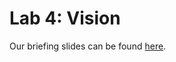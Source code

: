 # Lab 4: Vision

Our briefing slides can be found [here](https://docs.google.com/presentation/d/e/2PACX-1vTSeBuHCj7K783l8EZzrekxK_-27vSa9E2bPQq8mvUZMf1L5JNU9nijvIQxoWRjCUQvNQaF-GZ5IOOv/embed?start=false&loop=false&delayms=3000).
